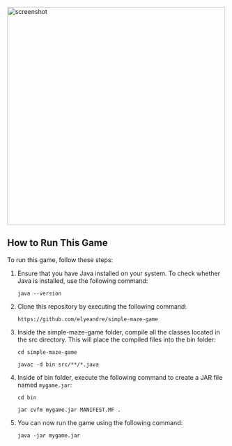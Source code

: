 
<p align="left">
<img  alt="screenshot" width="500" src="https://github.com/elyeandre/SimpleMazeGame/blob/11fed763cf14c6d31fc77fc247dad53cc2e90a73/screenshot.png">
</p>

## How to Run This Game

To run this game, follow these steps:


1. Ensure that you have Java installed on your system. To check whether Java is installed, use the following command:

    ```
    java --version
    ```
    
2. Clone this repository by executing the following command:

    ```
    https://github.com/elyeandre/simple-maze-game
    ```

3. Inside the simple-maze-game folder, compile all the classes located in the src directory. This will place the compiled files into the bin folder:

    ```
    cd simple-maze-game
    ```
    ```
    javac -d bin src/**/*.java
    ```

4. Inside of bin folder, execute the following command to create a JAR file named `mygame.jar`:
    ```
    cd bin
    ```
    ```
    jar cvfm mygame.jar MANIFEST.MF .
    ```

5. You can now run the game using the following command:

    ```
    java -jar mygame.jar
    ```


